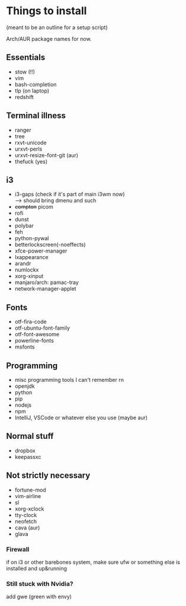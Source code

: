 # Things to install

(meant to be an outline for a setup script)  

Arch/AUR package names for now.

## Essentials
+ stow (!!)
+ vim
+ bash-completion
+ tlp (on laptop)
+ redshift


## Terminal illness
+ ranger
+ tree
+ rxvt-unicode
+ urxvt-perls
+ urxvt-resize-font-git (aur)
+ thefuck (yes)

## i3
+ i3-gaps (check if it's part of main i3wm now)  
  --> should bring dmenu and such
+ ~~compton~~ picom
+ rofi
+ dunst
+ polybar
+ feh
+ python-pywal
+ betterlockscreen(-noeffects)
+ xfce-power-manager
+ lxappearance
+ arandr
+ numlockx
+ xorg-xinput
+ manjaro/arch: pamac-tray
+ network-manager-applet

## Fonts
+ otf-fira-code
+ otf-ubuntu-font-family
+ otf-font-awesome
+ powerline-fonts
+ msfonts

## Programming
+ misc programming tools I can't remember rn
+ openjdk
+ python
+ pip
+ nodejs
+ npm
+ IntelliJ, VSCode or whatever else you use (maybe aur)

## Normal stuff
+ dropbox
+ keepassxc

## Not strictly necessary
+ fortune-mod
+ vim-airline
+ sl
+ xorg-xclock
+ tty-clock
+ neofetch
+ cava (aur)
+ glava

### Firewall
if on i3 or other barebones system, make sure ufw or something else is installed and up&running

### Still stuck with Nvidia?
add gwe (green with envy)
